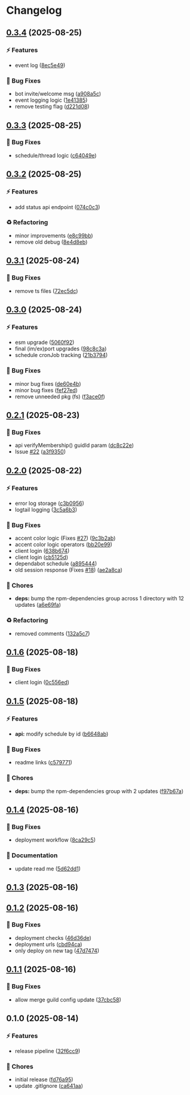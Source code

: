 # Changelog

## [0.3.4](https://github.com/SessionsBot/backend/compare/v0.3.3...v0.3.4) (2025-08-25)

### ⚡️ Features

* event log ([8ec5e49](https://github.com/SessionsBot/backend/commit/8ec5e497994741775df4d1e193b970f78f1d83a5))

### 🐞 Bug Fixes

* bot invite/welcome msg ([a908a5c](https://github.com/SessionsBot/backend/commit/a908a5c8b42f4754e68e82379a4c081f1912a494))
* event logging logic ([1e41385](https://github.com/SessionsBot/backend/commit/1e41385a53f251d1ca26368bac244380eebd8815))
* remove testing flag ([d221d08](https://github.com/SessionsBot/backend/commit/d221d08fd08770942c92a939d193b1439786daa9))

## [0.3.3](https://github.com/SessionsBot/backend/compare/v0.3.2...v0.3.3) (2025-08-25)

### 🐞 Bug Fixes

* schedule/thread logic ([c64049e](https://github.com/SessionsBot/backend/commit/c64049e0451e279fe763b9844158eb2d67a00509))

## [0.3.2](https://github.com/SessionsBot/backend/compare/v0.3.1...v0.3.2) (2025-08-25)

### ⚡️ Features

* add status api endpoint ([074c0c3](https://github.com/SessionsBot/backend/commit/074c0c3e6fbdb86cdeed4cb0e2517a6bc1134462))

### ♻️ Refactoring

* minor improvements ([e8c99bb](https://github.com/SessionsBot/backend/commit/e8c99bb7135ffa8789dd6e1392d708a2e48e7444))
* remove old debug ([8e4d8eb](https://github.com/SessionsBot/backend/commit/8e4d8eba3240367faf5c08c9b66bcc605154ae61))

## [0.3.1](https://github.com/SessionsBot/backend/compare/v0.3.0...v0.3.1) (2025-08-24)

### 🐞 Bug Fixes

* remove ts files ([72ec5dc](https://github.com/SessionsBot/backend/commit/72ec5dc8f16e6c92fdfb65b7ce3f8f8b30be387a))

## [0.3.0](https://github.com/SessionsBot/backend/compare/v0.2.1...v0.3.0) (2025-08-24)

### ⚡️ Features

* esm upgrade ([5060f92](https://github.com/SessionsBot/backend/commit/5060f922a8acfe99af06b0f088e1eef4aa6f4ffd))
* final (im/ex)port upgrades ([98c8c3a](https://github.com/SessionsBot/backend/commit/98c8c3a9e960795385386502fc222bb2121c96df))
* schedule cronJob tracking ([21b3794](https://github.com/SessionsBot/backend/commit/21b379460a2c0aff3ec4bc8969b0644d70b47c8e))

### 🐞 Bug Fixes

* minor bug fixes ([de60e4b](https://github.com/SessionsBot/backend/commit/de60e4b23c13b6128f26a659a3c8aa25c4bc7401))
* minor bug fixes ([fef27ed](https://github.com/SessionsBot/backend/commit/fef27ed48e3c86e464be7a9c6f2f6e0e508feb8d))
* remove unneeded pkg (fs) ([f3ace0f](https://github.com/SessionsBot/backend/commit/f3ace0f52feafc559f217a87d58c22b828f28e47))

## [0.2.1](https://github.com/SessionsBot/backend/compare/v0.2.0...v0.2.1) (2025-08-23)

### 🐞 Bug Fixes

* api verifyMembership() guidId param ([dc8c22e](https://github.com/SessionsBot/backend/commit/dc8c22e67e122b12ac19acaf7a3c3907362b517c))
* Issue [#22](https://github.com/SessionsBot/backend/issues/22) ([a3f9350](https://github.com/SessionsBot/backend/commit/a3f93502736bc5fa66ff56e7ea66ee64938cedb2))

## [0.2.0](https://github.com/SessionsBot/backend/compare/v0.1.6...v0.2.0) (2025-08-22)

### ⚡️ Features

* error log storage ([c3b0956](https://github.com/SessionsBot/backend/commit/c3b09561ed3441c1229d02d589af9785c940bd58))
* logtail logging ([3c5a6b3](https://github.com/SessionsBot/backend/commit/3c5a6b3ad2f33c0aa241bd8362befb9c35354a4a))

### 🐞 Bug Fixes

* accent color logic (Fixes [#27](https://github.com/SessionsBot/backend/issues/27)) ([9c3b2ab](https://github.com/SessionsBot/backend/commit/9c3b2ab571820c1ba6a1762e9b7721daffe93119))
* accent color logic operators ([bb20e99](https://github.com/SessionsBot/backend/commit/bb20e9914db995f7e55bf8267e8441b1c6ae39f5))
* client login ([638b674](https://github.com/SessionsBot/backend/commit/638b6747530c3a4d25f16f080e5727fad2d73441))
* client login ([cb5125d](https://github.com/SessionsBot/backend/commit/cb5125d871af86ad687fbaf9ac927204a0fdbf89))
* dependabot schedule ([a895444](https://github.com/SessionsBot/backend/commit/a8954442f3fa9d3fefa35f155402a7edd38bd639))
* old session response (Fixes [#18](https://github.com/SessionsBot/backend/issues/18)) ([ae2a8ca](https://github.com/SessionsBot/backend/commit/ae2a8cab33a311c69476aeecd1e02739b17a0455))

### 🧹 Chores

* **deps:** bump the npm-dependencies group across 1 directory with 12 updates ([a6e69fa](https://github.com/SessionsBot/backend/commit/a6e69fade9a80920e05a6790c6b6b653b513d463))

### ♻️ Refactoring

* removed comments ([132a5c7](https://github.com/SessionsBot/backend/commit/132a5c769a858d0bbbc7bd4d6fc07ee841e6ff71))

## [0.1.6](https://github.com/SessionsBot/backend/compare/v0.1.5...v0.1.6) (2025-08-18)

### 🐞 Bug Fixes

* client login ([0c556ed](https://github.com/SessionsBot/backend/commit/0c556edbcd9fba70207cda81968a8015e18a1344))

## [0.1.5](https://github.com/SessionsBot/backend/compare/v0.1.4...v0.1.5) (2025-08-18)

### ⚡️ Features

* **api:** modify schedule by id ([b6648ab](https://github.com/SessionsBot/backend/commit/b6648ab747cda5199804b3a3a6b4ae8e39a41f4c))

### 🐞 Bug Fixes

* readme links ([c579771](https://github.com/SessionsBot/backend/commit/c579771c457c95e67508f9f1520f5d253d1f8407))

### 🧹 Chores

* **deps:** bump the npm-dependencies group with 2 updates ([f97b67a](https://github.com/SessionsBot/backend/commit/f97b67ae8abb30c2012456242d092401e55990c4))

## [0.1.4](https://github.com/SessionsBot/backend/compare/v0.1.3...v0.1.4) (2025-08-16)

### 🐞 Bug Fixes

* deployment workflow ([8ca29c5](https://github.com/SessionsBot/backend/commit/8ca29c58fd4f4b8304055987b2fc16480a47f0c4))

### 📄 Documentation

* update read me ([5d62dd1](https://github.com/SessionsBot/backend/commit/5d62dd16b2c3c0222435b987567854278ec014b4))

## [0.1.3](https://github.com/SessionsBot/backend/compare/0.1.2-5-g4dee820bc883b4c3323ac04b9ab205aac69c08dc...v0.1.3) (2025-08-16)

## [0.1.2](https://github.com/SessionsBot/backend/compare/v0.1.1...v0.1.2) (2025-08-16)

### 🐞 Bug Fixes

* deployment checks ([46d36de](https://github.com/SessionsBot/backend/commit/46d36de12baa10e5a95c8e786afa8eab157d95c9))
* deployment urls ([cbd94ca](https://github.com/SessionsBot/backend/commit/cbd94cab56fcb89657a73297e4b3193928930faa))
* only deploy on new tag ([47d7474](https://github.com/SessionsBot/backend/commit/47d7474cac873c9cb1920edf22e7bf1594fd447b))

## [0.1.1](https://github.com/SessionsBot/backend/compare/v0.1.0...v0.1.1) (2025-08-16)

### 🐞 Bug Fixes

* allow merge guild config update ([37cbc58](https://github.com/SessionsBot/backend/commit/37cbc585cd8de0ece055cd882bdbcfe946b75ee5))

## 0.1.0 (2025-08-14)

### ⚡️ Features

* release pipeline ([32f6cc9](https://github.com/SessionsBot/backend/commit/32f6cc961b35f8e773da3ac345b010e4bb84adbe))

### 🧹 Chores

* initial release ([fd76a95](https://github.com/SessionsBot/backend/commit/fd76a95e254ea63fc5979d2350a182976dc92a00))
* update .gitIgnore ([ca641aa](https://github.com/SessionsBot/backend/commit/ca641aa02025bf76952ef8e6f0c1046ddd30bc64))
